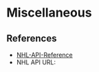 # Miscellaneous

## References
* [NHL-API-Reference](https://github.com/Zmalski/NHL-API-Reference)
* NHL API URL: 